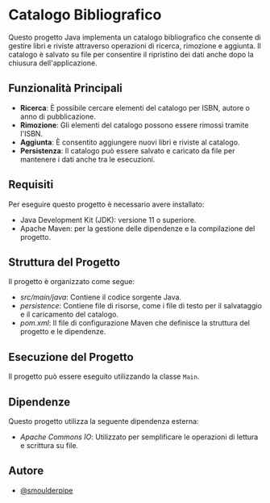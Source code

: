 # Catalogo Bibliografico

Questo progetto Java implementa un catalogo bibliografico che consente di gestire libri e riviste attraverso operazioni di ricerca, rimozione e aggiunta. Il catalogo è salvato su file per consentire il ripristino dei dati anche dopo la chiusura dell'applicazione.

## Funzionalità Principali

- **Ricerca**: È possibile cercare elementi del catalogo per ISBN, autore o anno di pubblicazione.
- **Rimozione**: Gli elementi del catalogo possono essere rimossi tramite l'ISBN. 
- **Aggiunta**: È consentito aggiungere nuovi libri e riviste al catalogo. 
- **Persistenza**: Il catalogo può essere salvato e caricato da file per mantenere i dati anche tra le esecuzioni.

## Requisiti

Per eseguire questo progetto è necessario avere installato:
- Java Development Kit (JDK): versione 11 o superiore.
- Apache Maven: per la gestione delle dipendenze e la compilazione del progetto.

## Struttura del Progetto

Il progetto è organizzato come segue:
 * *src/main/java*: Contiene il codice sorgente Java.
* *persistence*: Contiene file di risorse, come i file di testo per il salvataggio e il caricamento del catalogo.
* *pom.xml*: Il file di configurazione Maven che definisce la struttura del progetto e le dipendenze.

## Esecuzione del Progetto

Il progetto può essere eseguito utilizzando la classe `Main`.

## Dipendenze
Questo progetto utilizza la seguente dipendenza esterna:
* *Apache Commons IO*: Utilizzato per semplificare le operazioni di lettura e scrittura su file.

## Autore

- [@smoulderpipe](https://github.com/smoulderpipe)